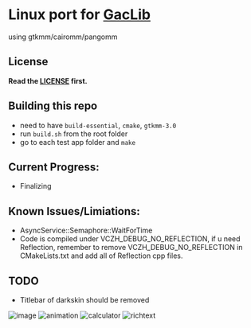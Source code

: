 # Linux port for [GacLib](http://www.gaclib.net)

using gtkmm/cairomm/pangomm

## License

**Read the [LICENSE](https://github.com/vczh-libraries/gGac/blob/master/LICENSE.md) first.**

## Building this repo

* need to have `build-essential`, `cmake`, `gtkmm-3.0`
* run `build.sh` from the root folder
* go to each test app folder and `make`

## Current Progress:
* Finalizing

## Known Issues/Limiations:
* AsyncService::Semaphore::WaitForTime
* Code is compiled under VCZH_DEBUG_NO_REFLECTION, if u need Reflection, remember to remove VCZH_DEBUG_NO_REFLECTION in CMakeLists.txt and add all of Reflection cpp files.

## TODO
* Titlebar of darkskin should be removed

![image](https://user-images.githubusercontent.com/1700820/126869373-a7bdbd9b-23f0-4d16-a370-5677f44928a4.png)
![animation](https://user-images.githubusercontent.com/1700820/126869419-8c1d7cef-3157-4b0c-976d-5e42a2b16e92.gif)
![calculator](https://user-images.githubusercontent.com/1700820/126869461-7ef8140a-5f54-4a98-865e-9b56d2db3609.gif)
![richtext](https://user-images.githubusercontent.com/1700820/212095619-5d2f5bc7-6958-4f95-ada3-f2dd0976e0bc.gif)
